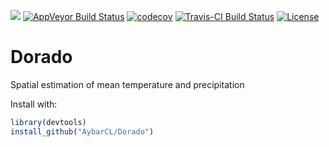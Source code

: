 ![](https://img.shields.io/badge/lifecycle-retired-orange.svg)
[![AppVeyor Build Status](https://ci.appveyor.com/api/projects/status/github/AybarCL/Dorado?branch=master&svg=true)](https://ci.appveyor.com/project/AybarCL/Dorado)
[![codecov](https://codecov.io/gh/AybarCL/Dorado/branch/master/graph/badge.svg)](https://codecov.io/gh/AybarCL/Dorado)
[![Travis-CI Build Status](https://travis-ci.org/AybarCL/Dorado.svg?branch=master)](https://travis-ci.org/AybarCL/Dorado)
[![License](http://img.shields.io/badge/license-GPL%20%28%3E=%202%29-brightgreen.svg?style=flat)](http://www.gnu.org/licenses/gpl-2.0.html) 
# Dorado
Spatial estimation of mean temperature and precipitation

Install with:
```r
library(devtools)
install_github("AybarCL/Dorado")
```

